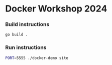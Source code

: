 # Docker Workshop 2024

### Build instructions
```bash
go build .
```

### Run instructions
```bash
PORT=5555 ./docker-demo site
```

